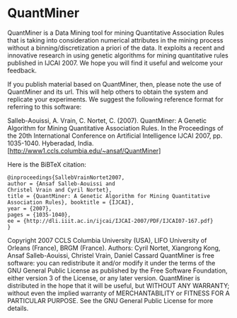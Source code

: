 QuantMiner
==========

QuantMiner is a Data Mining tool for mining Quantitative Association Rules that is taking into consideration numerical attributes in the mining process without a binning/discretization a priori of the data. It exploits a recent and innovative research in using genetic algorithms for mining quantitative rules published in IJCAI 2007. We hope you will find it useful and welcome your feedback.

If you publish material based on QuantMiner, then, please note the use of QuantMiner and its url. This will help others to obtain the system and replicate your experiments. We suggest the following reference format for referring to this software:

Salleb-Aouissi, A. Vrain, C. Nortet, C. (2007). QuantMiner: A Genetic Algorithm for Mining Quantitative Association Rules. In the Proceedings of the 20th International Conference on Artificial Intelligence IJCAI 2007, pp. 1035-1040. Hyberadad, India. [http://www1.ccls.columbia.edu/~ansaf/QuantMiner]

Here is the BiBTeX citation:

```
@inproceedings{SallebVrainNortet2007,
author = {Ansaf Salleb-Aouissi and
Christel Vrain and Cyril Nortet},
title = {QuantMiner: A Genetic Algorithm for Mining Quantitative Association Rules}, booktitle = {IJCAI},
year = {2007},
pages = {1035-1040},
ee = {http://dli.iiit.ac.in/ijcai/IJCAI-2007/PDF/IJCAI07-167.pdf}
}
```


Copyright 2007 CCLS Columbia University (USA), LIFO University of Orleans (France), BRGM (France). Authors: Cyril Nortet, Xiangrong Kong, Ansaf Salleb-Aouissi, Christel Vrain, Daniel Cassard
QuantMiner is free software: you can redistribute it and/or modify it under the terms of the GNU General Public License as published by the Free Software Foundation, either version 3 of the License, or any later version.
QuantMiner is distributed in the hope that it will be useful, but WITHOUT ANY WARRANTY; without even the implied warranty of MERCHANTABILITY or FITNESS FOR A PARTICULAR PURPOSE. See the GNU General Public License for more details.

